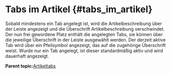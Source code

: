 # Tabs im Artikel {#tabs_im_artikel}

Sobald mindestens ein Tab angelegt ist, wird die Artikelbeschreibung über der Leiste angezeigt und die Überschrift Artikelbeschreibung verschwindet. Der nun frei gewordene Platz enthält die angelegten Tabs, sie können über die jeweilige Überschrift in der Leiste ausgewählt werden. Der derzeit aktive Tab wird über ein Pfeilsymbol angezeigt, das auf die zugehörige Überschrift weist. Wurde nur ein Tab angelegt, ist dieser standardmäßig aktiv und wird dauerhaft angezeigt.

**Parent topic:**[Artikeltabs](8_2_4_Artikeltabs.md)

